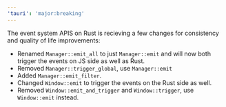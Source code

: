 ```yaml
---
'tauri': 'major:breaking'
---
```


The event system APIS on Rust is recieving a few changes for consistency and quality of life improvements:

- Renamed `Manager::emit_all` to just `Manager::emit` and will now both trigger the events on JS side as well as Rust.
- Removed `Manager::trigger_global`, use `Manager::emit`
- Added `Manager::emit_filter`.
- Changed `Window::emit` to trigger the events on the Rust side as well.
- Removed `Window::emit_and_trigger` and `Window::trigger`, use `Window::emit` instead.
